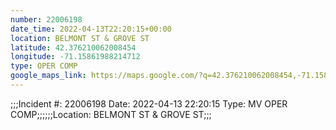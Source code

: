 ```yaml
---
number: 22006198
date_time: 2022-04-13T22:20:15+00:00
location: BELMONT ST & GROVE ST
latitude: 42.376210062008454
longitude: -71.15861988214712
type: OPER COMP
google_maps_link: https://maps.google.com/?q=42.376210062008454,-71.15861988214712
---
```


;;;Incident #: 22006198   Date: 2022-04-13 22:20:15   Type: MV OPER COMP;;;;;;Location: BELMONT ST & GROVE ST;;;
